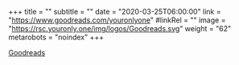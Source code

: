 +++
title = ""
subtitle = ""
date = "2020-03-25T06:00:00"
link = "https://www.goodreads.com/youronlyone"
#linkRel = ""
image = "https://rsc.youronly.one/img/logos/Goodreads.svg"
weight = "62"
metarobots = "noindex"
+++

<a href="https://www.goodreads.com/youronlyone" rel="me noopener external nofollow" referrerpolicy="strict-origin-when-cross-origin">Goodreads</a>

